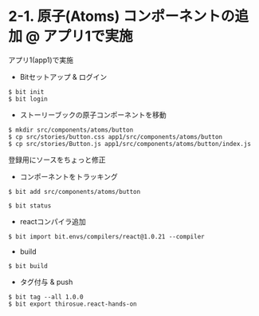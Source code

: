 # 2-1. 原子(Atoms) コンポーネントの追加 @ アプリ1で実施

アプリ1(app1)で実施

* Bitセットアップ & ログイン

```
$ bit init
$ bit login
```

* ストーリーブックの原子コンポーネントを移動

```
$ mkdir src/components/atoms/button
$ cp src/stories/button.css app1/src/components/atoms/button
$ cp src/stories/Button.js app1/src/components/atoms/button/index.js
```

登録用にソースをちょっと修正

* コンポーネントをトラッキング

```
$ bit add src/components/atoms/button
```

```
$ bit status
```

* reactコンパイラ追加

```
$ bit import bit.envs/compilers/react@1.0.21 --compiler
```

* build

```
$ bit build
```

* タグ付与 & push

```
$ bit tag --all 1.0.0
$ bit export thirosue.react-hands-on
```